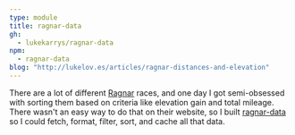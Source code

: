 ```yaml
---
type: module
title: ragnar-data
gh:
  - lukekarrys/ragnar-data
npm:
  - ragnar-data
blog: "http://lukelov.es/articles/ragnar-distances-and-elevation"
---
```


There are a lot of different [Ragnar](https://www.runragnar.com/) races, and one day I got semi-obsessed with sorting them based on criteria like elevation gain and total mileage. There wasn't an easy way to do that on their website, so I built [ragnar-data](https://github.com/lukekarrys/ragnar-data) so I could fetch, format, filter, sort, and cache all that data.
